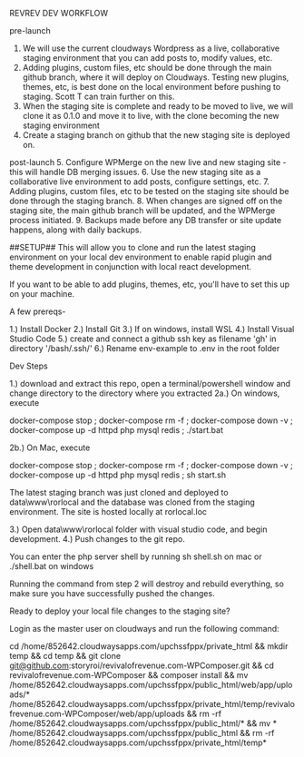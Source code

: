 REVREV DEV WORKFLOW

pre-launch
1. We will use the current cloudways Wordpress as a live, collaborative staging environment that you can add posts to, modify values, etc.
2. Adding plugins, custom files, etc should be done through the main github branch, where it will deploy on Cloudways. Testing new plugins, themes, etc, is best done on the local environment before pushing to staging. Scott T can train further on this.
3. When the staging site is complete and ready to be moved to live, we will clone it as 0.1.0 and move it to live, with the clone becoming the new staging environment
4. Create a staging branch on github that the new staging site is deployed on.

post-launch
5. Configure WPMerge on the new live and new staging site - this will handle DB merging issues.
6. Use the new staging site as a collaborative live environment to add posts, configure settings, etc.
7. Adding plugins, custom files, etc to be tested on the staging site should be done through the staging branch.
8. When changes are signed off on the staging site, the main github branch will be updated, and the WPMerge process initiated.
9. Backups made before any DB transfer or site update happens, along with daily backups.

##SETUP##
This will allow you to clone and run the latest staging environment on your local dev environment to enable rapid plugin and theme development in conjunction with local react development.

If you want to be able to add plugins, themes, etc, you'll have to set this up on your machine.

A few prereqs-

1.) Install Docker
2.) Install Git
3.) If on windows, install WSL
4.) Install Visual Studio Code
5.) create and connect a github ssh key as filename 'gh' in directory '/bash/.ssh/'
6.) Rename env-example to .env in the root folder

Dev Steps

1.) download and extract this repo, open a terminal/powershell window and change directory to the directory where you extracted
2a.) On windows, execute 


docker-compose stop ; docker-compose rm -f ; docker-compose down -v ; docker-compose up -d httpd php mysql redis ; ./start.bat


2b.) On Mac, execute


docker-compose stop ; docker-compose rm -f ; docker-compose down -v ; docker-compose up -d httpd php mysql redis ; sh start.sh


The latest staging branch was just cloned and deployed to data\www\rorlocal and the database was cloned from the staging environment.
The site is hosted locally at rorlocal.loc

3.) Open data\www\rorlocal folder with visual studio code, and begin development.
4.) Push changes to the git repo.

You can enter the php server shell by running sh shell.sh on mac or ./shell.bat on windows

Running the command from step 2 will destroy and rebuild everything, so make sure you have successfully pushed the changes.


Ready to deploy your local file changes to the staging site?

Login as the master user on cloudways and run the following command:

cd /home/852642.cloudwaysapps.com/upchssfppx/private_html && mkdir temp && cd temp && git clone git@github.com:storyroi/revivalofrevenue.com-WPComposer.git && cd revivalofrevenue.com-WPComposer && composer install && mv /home/852642.cloudwaysapps.com/upchssfppx/public_html/web/app/uploads/* /home/852642.cloudwaysapps.com/upchssfppx/private_html/temp/revivalofrevenue.com-WPComposer/web/app/uploads && rm -rf /home/852642.cloudwaysapps.com/upchssfppx/public_html/* && mv * /home/852642.cloudwaysapps.com/upchssfppx/public_html && rm -rf /home/852642.cloudwaysapps.com/upchssfppx/private_html/temp*
